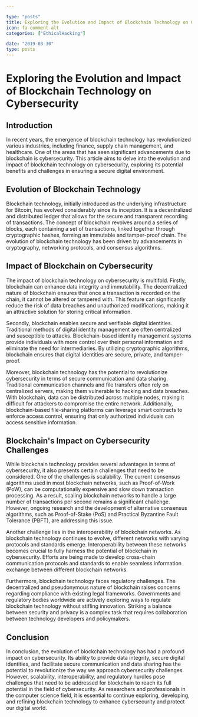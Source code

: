 ```yaml
---

type: "posts"
title: Exploring the Evolution and Impact of Blockchain Technology on Cybersecurity
icon: fa-comment-alt
categories: ["EthicalHacking"]

date: "2019-03-30"
type: posts
---
```





# Exploring the Evolution and Impact of Blockchain Technology on Cybersecurity

## Introduction

In recent years, the emergence of blockchain technology has revolutionized various industries, including finance, supply chain management, and healthcare. One of the areas that has seen significant advancements due to blockchain is cybersecurity. This article aims to delve into the evolution and impact of blockchain technology on cybersecurity, exploring its potential benefits and challenges in ensuring a secure digital environment.

## Evolution of Blockchain Technology

Blockchain technology, initially introduced as the underlying infrastructure for Bitcoin, has evolved considerably since its inception. It is a decentralized and distributed ledger that allows for the secure and transparent recording of transactions. The concept of blockchain revolves around a series of blocks, each containing a set of transactions, linked together through cryptographic hashes, forming an immutable and tamper-proof chain. The evolution of blockchain technology has been driven by advancements in cryptography, networking protocols, and consensus algorithms.

## Impact of Blockchain on Cybersecurity

The impact of blockchain technology on cybersecurity is multifold. Firstly, blockchain can enhance data integrity and immutability. The decentralized nature of blockchain ensures that once a transaction is recorded on the chain, it cannot be altered or tampered with. This feature can significantly reduce the risk of data breaches and unauthorized modifications, making it an attractive solution for storing critical information.

Secondly, blockchain enables secure and verifiable digital identities. Traditional methods of digital identity management are often centralized and susceptible to attacks. Blockchain-based identity management systems provide individuals with more control over their personal information and eliminate the need for intermediaries. By utilizing cryptographic algorithms, blockchain ensures that digital identities are secure, private, and tamper-proof.

Moreover, blockchain technology has the potential to revolutionize cybersecurity in terms of secure communication and data sharing. Traditional communication channels and file transfers often rely on centralized servers, making them vulnerable to hacking and data breaches. With blockchain, data can be distributed across multiple nodes, making it difficult for attackers to compromise the entire network. Additionally, blockchain-based file-sharing platforms can leverage smart contracts to enforce access control, ensuring that only authorized individuals can access sensitive information.

## Blockchain's Impact on Cybersecurity Challenges

While blockchain technology provides several advantages in terms of cybersecurity, it also presents certain challenges that need to be considered. One of the challenges is scalability. The current consensus algorithms used in most blockchain networks, such as Proof-of-Work (PoW), can be computationally expensive and slow down transaction processing. As a result, scaling blockchain networks to handle a large number of transactions per second remains a significant challenge. However, ongoing research and the development of alternative consensus algorithms, such as Proof-of-Stake (PoS) and Practical Byzantine Fault Tolerance (PBFT), are addressing this issue.

Another challenge lies in the interoperability of blockchain networks. As blockchain technology continues to evolve, different networks with varying protocols and standards emerge. Interoperability between these networks becomes crucial to fully harness the potential of blockchain in cybersecurity. Efforts are being made to develop cross-chain communication protocols and standards to enable seamless information exchange between different blockchain networks.

Furthermore, blockchain technology faces regulatory challenges. The decentralized and pseudonymous nature of blockchain raises concerns regarding compliance with existing legal frameworks. Governments and regulatory bodies worldwide are actively exploring ways to regulate blockchain technology without stifling innovation. Striking a balance between security and privacy is a complex task that requires collaboration between technology developers and policymakers.

## Conclusion

In conclusion, the evolution of blockchain technology has had a profound impact on cybersecurity. Its ability to provide data integrity, secure digital identities, and facilitate secure communication and data sharing has the potential to revolutionize the way we approach cybersecurity challenges. However, scalability, interoperability, and regulatory hurdles pose challenges that need to be addressed for blockchain to reach its full potential in the field of cybersecurity. As researchers and professionals in the computer science field, it is essential to continue exploring, developing, and refining blockchain technology to enhance cybersecurity and protect our digital world.